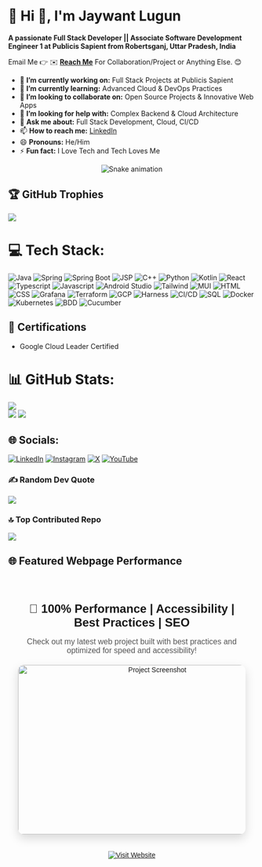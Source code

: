 # 💫 Hi 👋, I'm Jaywant Lugun
**A passionate Full Stack Developer || Associate Software Development Engineer 1 at Publicis Sapient from Robertsganj, Uttar Pradesh, India**

Email Me 👉 ✉️ **[Reach Me](mailto:jaywantlugun@example.com)** For Collaboration/Project or Anything Else. 😊

- 🔭 **I’m currently working on:** Full Stack Projects at Publicis Sapient  
- 🌱 **I’m currently learning:** Advanced Cloud & DevOps Practices  
- 👯 **I’m looking to collaborate on:** Open Source Projects & Innovative Web Apps  
- 🤔 **I’m looking for help with:** Complex Backend & Cloud Architecture  
- 💬 **Ask me about:** Full Stack Development, Cloud, CI/CD  
- 📫 **How to reach me:** [LinkedIn](https://www.linkedin.com/in/jaywant-lugun/)  
- 😄 **Pronouns:** He/Him  
- ⚡ **Fun fact:** I Love Tech and Tech Loves Me  

<!-- Snake Game Repo View -->
<div align="center">
  <img src="https://profile-readme-generator.com/assets/snake.svg" alt="Snake animation" />
</div>

## 🏆 GitHub Trophies
![](https://github-profile-trophy.vercel.app/?username=jaywantlugun&theme=radical&no-frame=false&no-bg=false&margin-w=4)

# 💻 Tech Stack:
![Java](https://img.shields.io/badge/Java-%23ED8B00.svg?style=for-the-badge&logo=java&logoColor=white) ![Spring](https://img.shields.io/badge/Spring-%236DB33F.svg?style=for-the-badge&logo=spring&logoColor=white) ![Spring Boot](https://img.shields.io/badge/SpringBoot-%236DB33F.svg?style=for-the-badge&logo=springboot&logoColor=white) ![JSP](https://img.shields.io/badge/JSP-007396?style=for-the-badge&logo=java&logoColor=white) ![C++](https://img.shields.io/badge/C++-%2300599C.svg?style=for-the-badge&logo=c%2B%2B&logoColor=white) ![Python](https://img.shields.io/badge/python-3670A0?style=for-the-badge&logo=python&logoColor=ffdd54) ![Kotlin](https://img.shields.io/badge/Kotlin-0095D5?style=for-the-badge&logo=kotlin&logoColor=white) ![React](https://img.shields.io/badge/react-%2361DAFB.svg?style=for-the-badge&logo=react&logoColor=black) ![Typescript](https://img.shields.io/badge/typescript-%23007ACC.svg?style=for-the-badge&logo=typescript&logoColor=white) ![Javascript](https://img.shields.io/badge/javascript-%23F7DF1E.svg?style=for-the-badge&logo=javascript&logoColor=black) ![Android Studio](https://img.shields.io/badge/androidstudio-3DDC84?style=for-the-badge&logo=android&logoColor=white) ![Tailwind](https://img.shields.io/badge/Tailwind-%2338B2AC.svg?style=for-the-badge&logo=tailwind-css&logoColor=white) ![MUI](https://img.shields.io/badge/MUI-%230081CB.svg?style=for-the-badge&logo=mui&logoColor=white) ![HTML](https://img.shields.io/badge/html5-%23E34F26.svg?style=for-the-badge&logo=html5&logoColor=white) ![CSS](https://img.shields.io/badge/css3-%231572B6.svg?style=for-the-badge&logo=css3&logoColor=white) ![Grafana](https://img.shields.io/badge/Grafana-F46800.svg?style=for-the-badge&logo=grafana&logoColor=white) ![Terraform](https://img.shields.io/badge/Terraform-%235835CC.svg?style=for-the-badge&logo=terraform&logoColor=white) ![GCP](https://img.shields.io/badge/GCP-%23FBBB00.svg?style=for-the-badge&logo=googlecloud&logoColor=white) ![Harness](https://img.shields.io/badge/Harness-FECF00?style=for-the-badge&logo=harness&logoColor=black) ![CI/CD](https://img.shields.io/badge/CI/CD-%23007ACC.svg?style=for-the-badge) ![SQL](https://img.shields.io/badge/SQL-4479A1?style=for-the-badge&logo=mysql&logoColor=white) ![Docker](https://img.shields.io/badge/docker-%230db7ed.svg?style=for-the-badge&logo=docker&logoColor=white) ![Kubernetes](https://img.shields.io/badge/kubernetes-%23326ce5.svg?style=for-the-badge&logo=kubernetes&logoColor=white) ![BDD](https://img.shields.io/badge/BDD-CB2029?style=for-the-badge&logo=cucumber&logoColor=white) ![Cucumber](https://img.shields.io/badge/Cucumber-4A924A?style=for-the-badge&logo=cucumber&logoColor=white)

## 🌟 Certifications
- Google Cloud Leader Certified

# 📊 GitHub Stats:
![](https://github-readme-stats.vercel.app/api/top-langs/?username=jaywantlugun&theme=dark&hide_border=false&include_all_commits=true&count_private=true&layout=compact)<br>
![](https://github-readme-stats.vercel.app/api?username=jaywantlugun&theme=dark&hide_border=false&include_all_commits=true&count_private=true)
![](https://github-readme-streak-stats.herokuapp.com/?user=jaywantlugun&theme=dark&hide_border=false)

## 🌐 Socials:
[![LinkedIn](https://img.shields.io/badge/LinkedIn-%230077B5.svg?logo=linkedin&logoColor=white)](https://www.linkedin.com/in/jaywant-lugun/) [![Instagram](https://img.shields.io/badge/Instagram-%23E4405F.svg?logo=Instagram&logoColor=white)](https://instagram.com/) [![X](https://img.shields.io/badge/X-black.svg?logo=X&logoColor=white)](https://x.com/) [![YouTube](https://img.shields.io/badge/YouTube-%23FF0000.svg?logo=YouTube&logoColor=white)](https://youtube.com/)

### ✍️ Random Dev Quote
![](https://quotes-github-readme.vercel.app/api?type=horizontal&theme=radical)

### 🔝 Top Contributed Repo
![](https://github-contributor-stats.vercel.app/api?username=jaywantlugun&limit=5&theme=dark&combine_all_yearly_contributions=true)

## 🌐 Featured Webpage Performance
<div style="text-align: center; max-width: 700px; margin: 0 auto; padding: 20px; font-family: sans-serif;">

  <!-- Heading -->
  <h3 style="margin-bottom: 10px; font-size: 1.5rem;">
    🌟 100% Performance | Accessibility | Best Practices | SEO
  </h3>

  <!-- Description -->
  <p style="margin-bottom: 20px; font-size: 1rem; color: #555;">
    Check out my latest web project built with best practices and optimized for speed and accessibility!
  </p>

  <!-- Image -->
  <img 
    src="https://github.com/user-attachments/assets/b884a098-0b54-423e-a54c-d84e1572a1dd" 
    alt="Project Screenshot" 
    width="552" height="345"
    style="border-radius: 12px; box-shadow: 0 8px 20px rgba(0,0,0,0.15); margin-bottom: 20px;"
  />

  <!-- Link Badge -->
  <a href="https://starter-template-react.vercel.app" target="_blank" style="display: inline-block;">
    <img 
      src="https://img.shields.io/badge/Visit_Website-%23007ACC?style=for-the-badge&logo=google-chrome&logoColor=white" 
      alt="Visit Website" 
      style="transition: transform 0.2s;"
      onmouseover="this.style.transform='scale(1.05)'" 
      onmouseout="this.style.transform='scale(1)'"
    />
  </a>

</div>


<!-- Proudly created with GPRM ( https://gprm.itsvg.in ) -->
